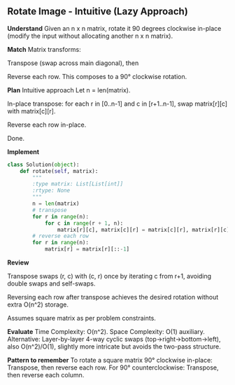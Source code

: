 ## Rotate Image - Intuitive (Lazy Approach)
**Understand**
Given an n x n matrix, rotate it 90 degrees clockwise in-place (modify the input without allocating another n x n matrix).

**Match**
Matrix transforms:

Transpose (swap across main diagonal), then

Reverse each row.
This composes to a 90° clockwise rotation.

**Plan**
Intuitive approach
Let n = len(matrix).

In-place transpose: for each r in [0..n-1] and c in [r+1..n-1], swap matrix[r][c] with matrix[c][r].

Reverse each row in-place.

Done.

**Implement**
```py
class Solution(object):
    def rotate(self, matrix):
        """
        :type matrix: List[List[int]]
        :rtype: None
        """
        n = len(matrix)
        # transpose
        for r in range(n):
            for c in range(r + 1, n):
                matrix[r][c], matrix[c][r] = matrix[c][r], matrix[r][c]
        # reverse each row
        for r in range(n):
            matrix[r] = matrix[r][::-1]
```

**Review**

Transpose swaps (r, c) with (c, r) once by iterating c from r+1, avoiding double swaps and self-swaps.

Reversing each row after transpose achieves the desired rotation without extra O(n^2) storage.

Assumes square matrix as per problem constraints.

**Evaluate**
Time Complexity: O(n^2).
Space Complexity: O(1) auxiliary.
Alternative: Layer-by-layer 4-way cyclic swaps (top→right→bottom→left), also O(n^2)/O(1), slightly more intricate but avoids the two-pass structure.

**Pattern to remember**
To rotate a square matrix 90° clockwise in-place: Transpose, then reverse each row.
For 90° counterclockwise: Transpose, then reverse each column.